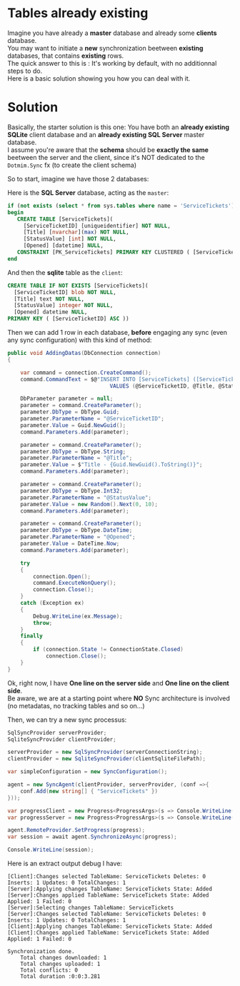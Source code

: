 # Tables already existing

Imagine you have already a **master** database and already some **clients** database.  
You may want to initiate a **new** synchronization beetween **existing** databases, that contains **existing** rows.   
The quick answer to this is : It's working by default, with no additionnal steps to do.  
Here is a basic solution showing you how you can deal with it.

# Solution

Basically, the starter solution is this one:
You have both an **already existing SQLite** client database and an **already existing SQL Server** master database.  
I assume you're aware that the **schema** should be **exactly the same** beetween the server and the client, since it's NOT dedicated to the `Dotmim.Sync` fx (to create the client schema)   

So to start, imagine we have those 2 databases:

Here is the **SQL Server** database, acting as the `master`:
```sql
if (not exists (select * from sys.tables where name = 'ServiceTickets'))
begin
   CREATE TABLE [ServiceTickets](
     [ServiceTicketID] [uniqueidentifier] NOT NULL,
     [Title] [nvarchar](max) NOT NULL,
     [StatusValue] [int] NOT NULL,
     [Opened] [datetime] NULL,
   CONSTRAINT [PK_ServiceTickets] PRIMARY KEY CLUSTERED ( [ServiceTicketID] ASC ));
end
```
And then the **sqlite** table as the `client`:
```sql
CREATE TABLE IF NOT EXISTS [ServiceTickets](
  [ServiceTicketID] blob NOT NULL,
  [Title] text NOT NULL,
  [StatusValue] integer NOT NULL,
  [Opened] datetime NULL,
PRIMARY KEY ( [ServiceTicketID] ASC ))
```
Then we can add 1 row in each database, **before** engaging any sync (even any sync configuration) with this kind of method:

``` csharp
public void AddingDatas(DbConnection connection)
{

    var command = connection.CreateCommand();
    command.CommandText = $@"INSERT INTO [ServiceTickets] ([ServiceTicketID], [Title], [StatusValue], [Opened]) 
                                VALUES (@ServiceTicketID, @Title, @StatusValue, @Opened)";

    DbParameter parameter = null;
    parameter = command.CreateParameter();
    parameter.DbType = DbType.Guid;
    parameter.ParameterName = "@ServiceTicketID";
    parameter.Value = Guid.NewGuid();
    command.Parameters.Add(parameter);

    parameter = command.CreateParameter();
    parameter.DbType = DbType.String;
    parameter.ParameterName = "@Title";
    parameter.Value = $"Title - {Guid.NewGuid().ToString()}";
    command.Parameters.Add(parameter);

    parameter = command.CreateParameter();
    parameter.DbType = DbType.Int32;
    parameter.ParameterName = "@StatusValue";
    parameter.Value = new Random().Next(0, 10);
    command.Parameters.Add(parameter);

    parameter = command.CreateParameter();
    parameter.DbType = DbType.DateTime;
    parameter.ParameterName = "@Opened";
    parameter.Value = DateTime.Now;
    command.Parameters.Add(parameter);

    try
    {
        connection.Open();
        command.ExecuteNonQuery();
        connection.Close();
    }
    catch (Exception ex)
    {
        Debug.WriteLine(ex.Message);
        throw;
    }
    finally
    {
        if (connection.State != ConnectionState.Closed)
            connection.Close();
    }
}
```

Ok, right now, I have **One line on the server side** and **One line on the client side**.  
Be aware, we are at a starting point where **NO** Sync architecture is involved (no metadatas, no tracking tables and so on...)

Then, we can try a new sync processus:

```csharp
SqlSyncProvider serverProvider;
SqliteSyncProvider clientProvider;

serverProvider = new SqlSyncProvider(serverConnectionString);
clientProvider = new SqliteSyncProvider(clientSqliteFilePath);

var simpleConfiguration = new SyncConfiguration();

agent = new SyncAgent(clientProvider, serverProvider, (conf =>{
    conf.Add(new string[] { "ServiceTickets" })
}));

var progressClient = new Progress<ProgressArgs>(s => Console.WriteLine($"[Client]: {s.Context.SyncStage}:\t{s.Message}"));
var progressServer = new Progress<ProgressArgs>(s => Console.WriteLine($"[Server]: {s.Context.SyncStage}:\t{s.Message}"));

agent.RemoteProvider.SetProgress(progress);
var session = await agent.SynchronizeAsync(progress);

Console.WriteLine(session);
```

Here is an extract output debug I have:
```
[Client]:Changes selected TableName: ServiceTickets Deletes: 0 Inserts: 1 Updates: 0 TotalChanges: 1
[Server]:Applying changes TableName: ServiceTickets State: Added
[Server]:Changes applied TableName: ServiceTickets State: Added Applied: 1 Failed: 0
[Server]:Selecting changes TableName: ServiceTickets
[Server]:Changes selected TableName: ServiceTickets Deletes: 0 Inserts: 1 Updates: 0 TotalChanges: 1
[Client]:Applying changes TableName: ServiceTickets State: Added
[Client]:Changes applied TableName: ServiceTickets State: Added Applied: 1 Failed: 0

Synchronization done.
    Total changes downloaded: 1 
    Total changes uploaded: 1
    Total conflicts: 0
    Total duration :0:0:3.281 
```
